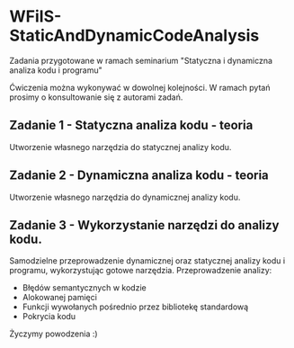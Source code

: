 # WFiIS-StaticAndDynamicCodeAnalysis
Zadania przygotowane w ramach seminarium "Statyczna i dynamiczna analiza kodu i programu"

Ćwiczenia można wykonywać w dowolnej kolejności.
W ramach pytań prosimy o konsultowanie się z autorami zadań.

## Zadanie 1 - Statyczna analiza kodu - teoria
Utworzenie własnego narzędzia do statycznej analizy kodu.

## Zadanie 2 - Dynamiczna analiza kodu - teoria
Utworzenie własnego narzędzia do dynamicznej analizy kodu.

## Zadanie 3 - Wykorzystanie narzędzi do analizy kodu.
Samodzielne przeprowadzenie dynamicznej oraz statycznej analizy kodu i programu, wykorzystując gotowe narzędzia.
Przeprowadzenie analizy:
- Błędów semantycznych w kodzie
- Alokowanej pamięci
- Funkcji wywołanych pośrednio przez bibliotekę standardową
- Pokrycia kodu

Życzymy powodzenia :)